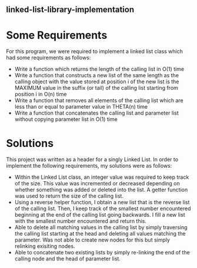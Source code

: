 ## linked-list-library-implementation

# Some Requirements
For this program, we were required to implement a linked list class which had some requirements as follows:

* Write a function which returns the length of the calling list in O(1) time
* Write a function that constructs a new list of the same length as the calling object with the value stored at
position i of the new list is the MAXIMUM value in the suffix (or tail) of the calling list starting from position i in O(n) time
* Write a function that removes all elements of the calling list which are less than or equal to parameter value in THETA(n) time
* Write a function that concatenates the calling list and parameter list without copying parameter list in O(1) time

# Solutions
This project was written as a header for a singly Linked List. In order to implement the following requirements, my solutions were as follows:

* Within the Linked List class, an integer value was required to keep track of the size. This value was incremented
or decreased depending on whether something was added or deleted into the list. A getter function was used to
return the size of the calling list.
* Using a reverse helper function, I obtain a new list that is the reverse list of the calling list. Then, I keep track of the
smallest number encountered beginning at the end of the calling list going backwards. I fill a new list with the smallest
number encountered and return this.
* Able to delete all matching values in the calling list by simply traversing the calling list starting at the head and deleting
all values matching the parameter. Was not able to create new nodes for this but simply relinking exisiting nodes.
* Able to concatenate two existing lists by simply re-linking the end of the calling node and the head of parameter list.
